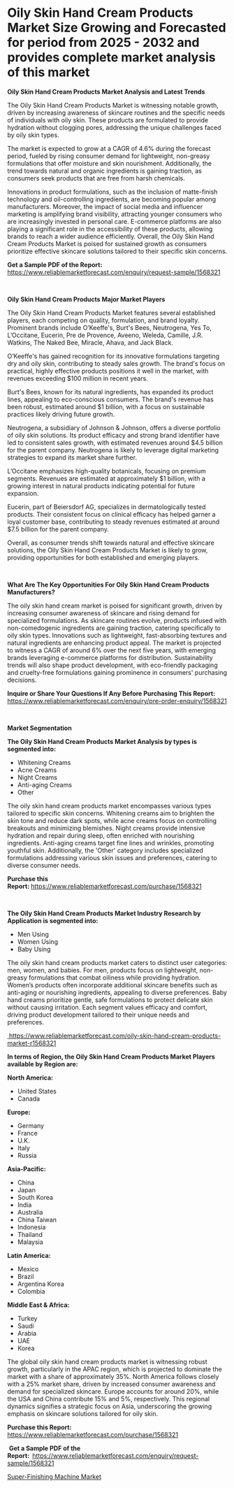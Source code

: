 <p><h1>Oily Skin Hand Cream Products Market Size Growing and Forecasted for period from 2025 - 2032 and provides complete market analysis of this market</h1></p><p><strong>Oily Skin Hand Cream Products Market Analysis and Latest Trends</strong></p>
<p><p>The Oily Skin Hand Cream Products Market is witnessing notable growth, driven by increasing awareness of skincare routines and the specific needs of individuals with oily skin. These products are formulated to provide hydration without clogging pores, addressing the unique challenges faced by oily skin types. </p><p>The market is expected to grow at a CAGR of 4.6% during the forecast period, fueled by rising consumer demand for lightweight, non-greasy formulations that offer moisture and skin nourishment. Additionally, the trend towards natural and organic ingredients is gaining traction, as consumers seek products that are free from harsh chemicals. </p><p>Innovations in product formulations, such as the inclusion of matte-finish technology and oil-controlling ingredients, are becoming popular among manufacturers. Moreover, the impact of social media and influencer marketing is amplifying brand visibility, attracting younger consumers who are increasingly invested in personal care. E-commerce platforms are also playing a significant role in the accessibility of these products, allowing brands to reach a wider audience efficiently. Overall, the Oily Skin Hand Cream Products Market is poised for sustained growth as consumers prioritize effective skincare solutions tailored to their specific skin concerns.</p></p>
<p><strong>Get a Sample PDF of the Report:&nbsp;</strong> <a href="https://www.reliablemarketforecast.com/enquiry/request-sample/1568321?utm_campaign=3505&utm_medium=2&utm_source=Github&utm_content=ia&utm_term=25032025&utm_id=oily-skin-hand-cream-products">https://www.reliablemarketforecast.com/enquiry/request-sample/1568321</a></p>
<p>&nbsp;</p>
<p><strong>Oily Skin Hand Cream Products Major Market Players</strong></p>
<p><p>The Oily Skin Hand Cream Products Market features several established players, each competing on quality, formulation, and brand loyalty. Prominent brands include O’Keeffe's, Burt's Bees, Neutrogena, Yes To, L’Occitane, Eucerin, Pre de Provence, Aveeno, Weleda, Camille, J.R. Watkins, The Naked Bee, Miracle, Ahava, and Jack Black.</p><p>O’Keeffe's has gained recognition for its innovative formulations targeting dry and oily skin, contributing to steady sales growth. The brand's focus on practical, highly effective products positions it well in the market, with revenues exceeding $100 million in recent years.</p><p>Burt's Bees, known for its natural ingredients, has expanded its product lines, appealing to eco-conscious consumers. The brand's revenue has been robust, estimated around $1 billion, with a focus on sustainable practices likely driving future growth.</p><p>Neutrogena, a subsidiary of Johnson & Johnson, offers a diverse portfolio of oily skin solutions. Its product efficacy and strong brand identifier have led to consistent sales growth, with estimated revenues around $4.5 billion for the parent company. Neutrogena is likely to leverage digital marketing strategies to expand its market share further.</p><p>L’Occitane emphasizes high-quality botanicals, focusing on premium segments. Revenues are estimated at approximately $1 billion, with a growing interest in natural products indicating potential for future expansion.</p><p>Eucerin, part of Beiersdorf AG, specializes in dermatologically tested products. Their consistent focus on clinical efficacy has helped garner a loyal customer base, contributing to steady revenues estimated at around $7.5 billion for the parent company.</p><p>Overall, as consumer trends shift towards natural and effective skincare solutions, the Oily Skin Hand Cream Products Market is likely to grow, providing opportunities for both established and emerging players.</p></p>
<p>&nbsp;</p>
<p><strong>What Are The Key Opportunities For Oily Skin Hand Cream Products Manufacturers?</strong></p>
<p><p>The oily skin hand cream market is poised for significant growth, driven by increasing consumer awareness of skincare and rising demand for specialized formulations. As skincare routines evolve, products infused with non-comedogenic ingredients are gaining traction, catering specifically to oily skin types. Innovations such as lightweight, fast-absorbing textures and natural ingredients are enhancing product appeal. The market is projected to witness a CAGR of around 6% over the next five years, with emerging brands leveraging e-commerce platforms for distribution. Sustainability trends will also shape product development, with eco-friendly packaging and cruelty-free formulations gaining prominence in consumers' purchasing decisions.</p></p>
<p><strong>Inquire or Share Your Questions If Any Before Purchasing This Report:</strong> <a href="https://www.reliablemarketforecast.com/enquiry/pre-order-enquiry/1568321?utm_campaign=3505&utm_medium=2&utm_source=Github&utm_content=ia&utm_term=25032025&utm_id=oily-skin-hand-cream-products">https://www.reliablemarketforecast.com/enquiry/pre-order-enquiry/1568321</a></p>
<p>&nbsp;</p>
<p><strong>Market Segmentation</strong></p>
<p><strong>The Oily Skin Hand Cream Products Market Analysis by types is segmented into:</strong></p>
<p><ul><li>Whitening Creams</li><li>Acne Creams</li><li>Night Creams</li><li>Anti-aging Creams</li><li>Other</li></ul></p>
<p><p>The oily skin hand cream products market encompasses various types tailored to specific skin concerns. Whitening creams aim to brighten the skin tone and reduce dark spots, while acne creams focus on controlling breakouts and minimizing blemishes. Night creams provide intensive hydration and repair during sleep, often enriched with nourishing ingredients. Anti-aging creams target fine lines and wrinkles, promoting youthful skin. Additionally, the 'Other' category includes specialized formulations addressing various skin issues and preferences, catering to diverse consumer needs.</p></p>
<p><strong>Purchase this Report:&nbsp;</strong><a href="https://www.reliablemarketforecast.com/purchase/1568321?utm_campaign=3505&utm_medium=2&utm_source=Github&utm_content=ia&utm_term=25032025&utm_id=oily-skin-hand-cream-products">https://www.reliablemarketforecast.com/purchase/1568321</a></p>
<p>&nbsp;</p>
<p><strong>The Oily Skin Hand Cream Products Market Industry Research by Application is segmented into:</strong></p>
<p><ul><li>Men Using</li><li>Women Using</li><li>Baby Using</li></ul></p>
<p><p>The oily skin hand cream products market caters to distinct user categories: men, women, and babies. For men, products focus on lightweight, non-greasy formulations that combat oiliness while providing hydration. Women’s products often incorporate additional skincare benefits such as anti-aging or nourishing ingredients, appealing to diverse preferences. Baby hand creams prioritize gentle, safe formulations to protect delicate skin without causing irritation. Each segment values efficacy and comfort, driving product development tailored to their unique needs and preferences.</p></p>
<p><a href="https://www.reliablemarketforecast.com/oily-skin-hand-cream-products-market-r1568321?utm_campaign=3505&utm_medium=2&utm_source=Github&utm_content=ia&utm_term=25032025&utm_id=oily-skin-hand-cream-products">&nbsp;https://www.reliablemarketforecast.com/oily-skin-hand-cream-products-market-r1568321</a></p>
<p><strong>In terms of Region, the Oily Skin Hand Cream Products Market Players available by Region are:</strong></p>
<p>
    <p> <strong> North America: </strong>
        <ul>
            <li>United States</li>
            <li>Canada</li>
        </ul>
        </p> 
    <p> <strong> Europe: </strong>
        <ul>
            <li>Germany</li>
            <li>France</li>
            <li>U.K.</li>
            <li>Italy</li>
            <li>Russia</li>
        </ul>
        </p> 
    <p> <strong> Asia-Pacific: </strong>
        <ul>
            <li>China</li>
            <li>Japan</li>
            <li>South Korea</li>
            <li>India</li>
            <li>Australia</li>
            <li>China Taiwan</li>
            <li>Indonesia</li>
            <li>Thailand</li>
            <li>Malaysia</li>
        </ul>
        </p> 
    <p> <strong> Latin America: </strong>
        <ul>
            <li>Mexico</li>
            <li>Brazil</li>
            <li>Argentina Korea</li>
            <li>Colombia</li>
        </ul>
        </p> 
    <p> <strong> Middle East & Africa: </strong>
        <ul>
            <li>Turkey</li>
            <li>Saudi</li>
            <li>Arabia</li>
            <li>UAE</li>
            <li>Korea</li>
        </ul>
    </p>
    </p>
<p><p>The global oily skin hand cream products market is witnessing robust growth, particularly in the APAC region, which is projected to dominate the market with a share of approximately 35%. North America follows closely with a 25% market share, driven by increased consumer awareness and demand for specialized skincare. Europe accounts for around 20%, while the USA and China contribute 15% and 5%, respectively. This regional dynamics signifies a strategic focus on Asia, underscoring the growing emphasis on skincare solutions tailored for oily skin.</p></p>
<p><strong>Purchase this Report: </strong><a href="https://www.reliablemarketforecast.com/purchase/1568321?utm_campaign=3505&utm_medium=2&utm_source=Github&utm_content=ia&utm_term=25032025&utm_id=oily-skin-hand-cream-products">https://www.reliablemarketforecast.com/purchase/1568321</a></p>
<p>&nbsp;<strong>Get a Sample PDF of the Report:&nbsp;&nbsp;</strong><a href="https://www.reliablemarketforecast.com/enquiry/request-sample/1568321?utm_campaign=3505&utm_medium=2&utm_source=Github&utm_content=ia&utm_term=25032025&utm_id=oily-skin-hand-cream-products">https://www.reliablemarketforecast.com/enquiry/request-sample/1568321</a></p>
<p><strong></strong></p>
<p><p><a href="https://github.com/lateshab69/Market-Research-Report-List-1/blob/main/super-finishing-machine-market.md?utm_campaign=3505&utm_medium=2&utm_source=Github&utm_content=ia&utm_term=25032025&utm_id=oily-skin-hand-cream-products">Super-Finishing Machine Market</a></p></p>
